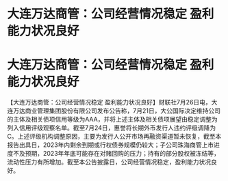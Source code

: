 # 大连万达商管：公司经营情况稳定 盈利能力状况良好

# 大连万达商管：公司经营情况稳定 盈利能力状况良好

【大连万达商管：公司经营情况稳定
盈利能力状况良好】财联社7月26日电，大连万达商业管理集团股份有限公司发布公告称，7月21日，大公国际决定维持公司的主体及相关债项信用等级为AAA，并将上述主体及相关债项展望由稳定调整为列入信用评级观察名单。截至7月24日，惠誉将长期外币发行人违约评级调降为C。上述评级机构调整原因，主要为发行人公开市场再融资渠道暂未恢复，截至本报告出具日，2023年内剩余到期或行权债券规模仍较大；子公司珠海商管上市进度不及预期，2023年年底可能存在对赌回购的压力；持有的部分股权被冻结等，流动性压力有所增加。截至本公告披露日，公司经营情况稳定，盈利能力状况良好。

